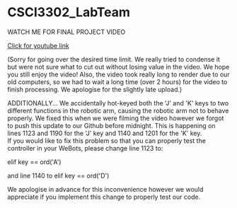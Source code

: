# CSCI3302_LabTeam

WATCH ME FOR FINAL PROJECT VIDEO

[Click for youtube link](https://youtu.be/K8VR4sO6eGA)

(Sorry for going over the desired time limit. We really tried to condense it but were not sure what to cut out without losing value in the video. We hope you still enjoy the video! Also, the video took really long to render due to our old computers, so we had to wait a long time (over 2 hours) for the video to finish processing. We apologise for the slightly late upload.)

ADDITIONALLY... We accidentally hot-keyed both the 'J' and 'K' keys to two different functions in the robotic arm, causing the robotic arm not to behave properly. We fixed this when we were filming the video however we forgot to push this update to our Github before midnight. 
This is happening on lines 1123 and 1190 for the 'J' key and 1140 and 1201 for the 'K' key.  
If you would like to fix this problem so that you can properly test the controller in your WeBots, please change line 1123 to: 

elif key == ord('A') 

and line 1140 to elif key == ord('D')

We apologise in advance for this inconvenience however we would appreciate if you implement this change to properly test our code.
